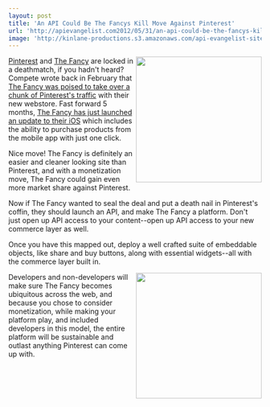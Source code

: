 ```yaml
---
layout: post
title: 'An API Could Be The Fancys Kill Move Against Pinterest'
url: 'http://apievangelist.com2012/05/31/an-api-could-be-the-fancys-kill-move-against-pinterest/'
image: 'http://kinlane-productions.s3.amazonaws.com/api-evangelist-site/blog/the-fancy.jpg'
---
```



<p>
     <a title="The Fancy" href="http://www.thefancy.com/"><img src="http://kinlane-productions.s3.amazonaws.com/api-evangelist/thefancy/the-fancy.jpg"  width="250" align="right" /></a>
</p>
<p>
     <a title="Pinterest" href="http://pinterest.com/">Pinterest</a> and <a title="The Fancy" href="http://www.thefancy.com/">The Fancy</a> are locked in a deathmatch, if you hadn't heard? Compete wrote back in February that <a title="The Fancy was poised to take over a chunk of Pinterest's traffic" href="http://blog.compete.com/2012/02/29/with-the-launch-of-its-new-web-store-could-the-fancy-overtake-pinterest/">The Fancy was poised to take over a chunk of Pinterest's traffic</a> with their new webstore. Fast forward 5 months, <a href="http://www.thefancy.com/help/mobile">The Fancy has just launched an update to their iOS</a> which includes the ability to purchase products from the mobile app with just one click.
</p>
<p>
     Nice move! The Fancy is definitely an easier and cleaner looking site than Pinterest, and with a monetization move, The Fancy could gain even more market share against Pinterest.
</p>
<p>
     Now if The Fancy wanted to seal the deal and put a death nail in Pinterest's coffin, they should launch an API, and make The Fancy a platform. Don't just open up API access to your content--open up API access to your new commerce layer as well.
</p>
<p>
     Once you have this mapped out, deploy a well crafted suite of embeddable objects, like share and buy buttons, along with essential widgets--all with the commerce layer built in.
</p>
<p>
     <a title="Pinterest" href="http://pinterest.com/"><img src="http://kinlane-productions.s3.amazonaws.com/api-evangelist/pinterest/Pinterest_Logo.png"  width="250" align="right" /></a>
</p>
<p>
     Developers and non-developers will make sure The Fancy becomes ubiquitous across the web, and because you chose to consider monetization, while making your platform play, and included developers in this model, the entire platform will be sustainable and outlast anything Pinterest can come up with.
</p>
